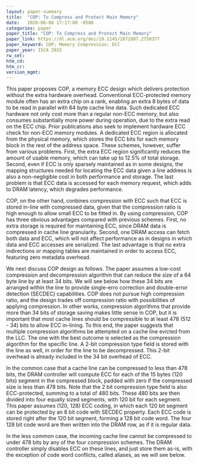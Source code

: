 ```yaml
---
layout: paper-summary
title:  "COP: To Compress and Protect Main Memory"
date:   2020-06-08 17:17:00 -0500
categories: paper
paper_title: "COP: To Compress and Protect Main Memory"
paper_link: https://dl.acm.org/doi/10.1145/2872887.2750377
paper_keyword: COP; Memory Compression; ECC
paper_year: ISCA 2015
rw_set:
htm_cd:
htm_cr:
version_mgmt:
---
```


This paper proposes COP, a memory ECC design which delivers protection without the extra hardware overhead. 
Conventional ECC-protected memory module often has an extra chip on a rank, enabling an extra 8 bytes of data to be read
in parallel with 64 byte cache line data. Such dedicated ECC hardware not only cost more than a regular non-ECC memory,
but also consumes substantially more power during operation, due to the extra read on the ECC chip.
Prior publications also seek to implement hardware ECC check for non-ECC memory modules. A dedicated ECC region is 
allocated from the physical memory, which stores the ECC bits for each memory block in the rest of the address space.
These schemes, however, suffer from various problems. First, the extra ECC region significantly reduces the amount of 
usable memory, which can take up to 12.5% of total storage. Second, even if ECC is only sparsely maintained as in 
some designs, the mapping structures needed for locating the ECC data given a line address is also a non-negligible 
cost in both performance and storage. The last problem is that ECC data is accessed for each memory request, which
adds to DRAM latency, which degrades performance.

COP, on the other hand, conbines compression with ECC such that ECC is stored in-line with compressed data, given that
the compression ratio is high enough to allow small ECC to be fitted in. By using compression, COP has three obvious
advantages compared with previous schemes. First, no extra storage is required for maintaining ECC, since DRAM data
is compressed in cache line granularity. Second, one DRAM access can fetch both data and ECC, which will not affect
performance as in designs in which data and ECC accesses are serialized. The last advantage is that no extra indirections
or mapping tables are maintained in order to access ECC, featuring zero metadata overhead. 

We next discuss COP design as follows. The paper assumes a low-cost compression and decompression algorithm that can 
reduce the size of a 64 byte line by at least 34 bits. We will see below how these 34 bits are arranged within the line
to provide single-erro correction and double-error detection (SECDEC) capabilities. COP does not pursue high compression
ratio, and the design trades off compression ratio with possibilities of applying compression. In other works, compression
algorithms that provide more than 34 bits of storage saving makes little sense in COP, but it is important that most
cache lines should be compressible to at least 478 (512 - 34) bits to allow ECC in-lining. To this end, the paper suggests
that multiple compression algorithms be attempted on a cache line evicted from the LLC. The one with the best outcome is 
selected as the compression algorithm for the specific line. A 2-bit compression type field is stored with the line 
as well, in order for the line to be decompressed. This 2-bit overhead is already included in the 34 bit overhead of ECC.

In the common case that a cache line can be compressed to less than 478 bits, the DRAM controller will compute ECC
for each of the 15 bytes (120 bits) segment in the compressed block, padded with zero if the compressed size is less
than 478 bits. Note that the 2 bit compression type field is also ECC-protected, summing to a total of 480 bits. 
These 480 bits are then divided into four equally sized segments, with 120 bit for each segment.
This paper assumes (120, 128) ECC coding, in which each 120 bit segment can be protected by an 8 bit 
code with SECDEC property. Each ECC code is stored right after the 120 bit segment, forming a 128 bit code word.
The four 128 bit code word are then written into the DRAM row, as if it is regular data.

In the less common case, the incoming cache line cannot be compressed to under 478 bits by any of the four compression
schemes. The DRAM controller simply disables ECC on these lines, and just store them as-is, with the exception of 
code word conflicts, called aliases, as we will see below. 